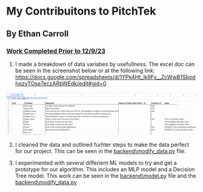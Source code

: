 # My Contribuitons to PitchTek
## By Ethan Carroll




### <ins>Work Completed Prior to 12/9/23
1. I made a breakdown of data variabes by usefullness. The excel doc can be seen in the screenshot below or at the following link: https://docs.google.com/spreadsheets/d/1YPk4Ht_ik9Fv__ZcWwB1SbodhqzvTOse7eczARbWEdk/edit#gid=0

![Featrue Breakdown](images_for-ethans_read_me/feature_breakdown.png)   


2. I cleaned the data and outlined furhter steps to make the data perfect for our project. This can be seen in the <ins>backend\modify_data.py</ins> file.

3. I experimented with several differient ML models to try and get a prototype for our algorithm. This includes an MLP model and a Decision Tree model. This work can be seen in the <ins>backend\model.py</ins> file and the <ins>backend\modify_data.py</ins>
